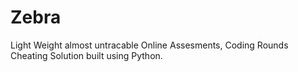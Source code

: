 # Zebra



Light Weight almost untracable Online Assesments, Coding Rounds Cheating Solution built using Python.
